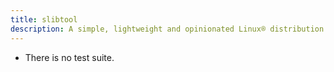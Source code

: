 ```yaml
---
title: slibtool
description: A simple, lightweight and opinionated Linux® distribution based on musl libc and toybox
---
```


- There is no test suite.
